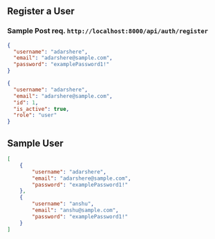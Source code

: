 ## Register a User

### Sample **Post** req. `http://localhost:8000/api/auth/register`

```json
{
  "username": "adarshere",
  "email": "adarshere@sample.com",
  "password": "examplePassword1!"
}
```


```json
{
  "username": "adarshere",
  "email": "adarshere@sample.com",
  "id": 1,
  "is_active": true,
  "role": "user"
}
```


## Sample User

```json
[
    {
        "username": "adarshere",
        "email": "adarshere@sample.com",
        "password": "examplePassword1!"
    },
    {
        "username": "anshu",
        "email": "anshu@sample.com",
        "password": "examplePassword1!"
    }
]
```